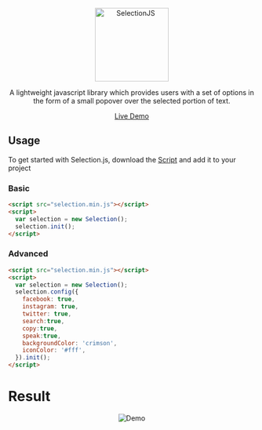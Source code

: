 <p align="center">
  <a href="https://prateekkalra.github.io/Selection-js"><img alt="SelectionJS" src="./logo.png" width="150px"></a>
</p>
<p align="center">
  A lightweight javascript library which provides users with a set of options in the form of a small popover over the selected portion of text.
</p>  

 <p align="center">
  <a href="https://prateekkalra.github.io/Selection-js" target="_">Live Demo</a>
</p>

## Usage

To get started with Selection.js, download the [Script](https://github.com/prateekkalra/Selection-js/files/1920677/SelectionJS.zip) and add it to your project


### Basic

```html
<script src="selection.min.js"></script>
<script>
  var selection = new Selection();
  selection.init();
</script>
```

### Advanced

```html
<script src="selection.min.js"></script>
<script>
  var selection = new Selection();
  selection.config({
    facebook: true,
    instagram: true,
    twitter: true,
    search:true,
    copy:true,
    speak:true,
    backgroundColor: 'crimson',
    iconColor: '#fff',
  }).init();
</script>
```

# Result


<p align="center">
<img alt="Demo" src="https://user-images.githubusercontent.com/29385192/38880290-f5e173ce-4282-11e8-9447-6cab91540735.PNG">
</p>
